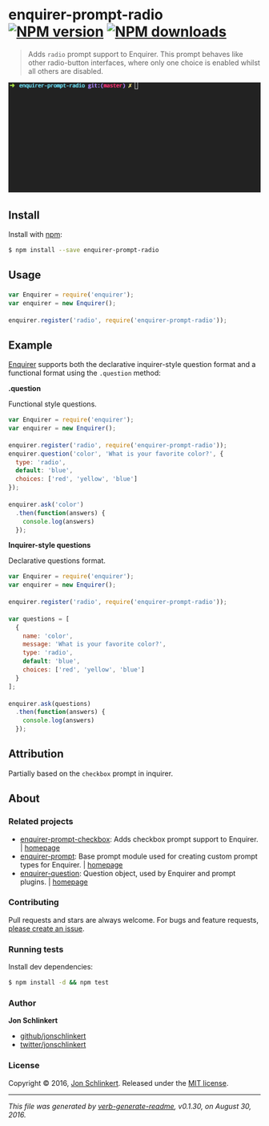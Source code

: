 # enquirer-prompt-radio [![NPM version](https://img.shields.io/npm/v/enquirer-prompt-radio.svg?style=flat)](https://www.npmjs.com/package/enquirer-prompt-radio) [![NPM downloads](https://img.shields.io/npm/dm/enquirer-prompt-radio.svg?style=flat)](https://npmjs.org/package/enquirer-prompt-radio)

> Adds `radio` prompt support to Enquirer. This prompt behaves like other radio-button interfaces, where only one choice is enabled whilst all others are disabled.

![radio prompt example](https://raw.githubusercontent.com/enquirer/enquirer-prompt-radio/master/example.gif)

## Install

Install with [npm](https://www.npmjs.com/):

```sh
$ npm install --save enquirer-prompt-radio
```

## Usage

```js
var Enquirer = require('enquirer');
var enquirer = new Enquirer();

enquirer.register('radio', require('enquirer-prompt-radio'));
```

## Example

[Enquirer](https://github.com/jonschlinkert/enquirer) supports both the declarative inquirer-style question format and a functional format using the `.question` method:

**.question**

Functional style questions.

```js
var Enquirer = require('enquirer');
var enquirer = new Enquirer();

enquirer.register('radio', require('enquirer-prompt-radio'));
enquirer.question('color', 'What is your favorite color?', {
  type: 'radio',
  default: 'blue',
  choices: ['red', 'yellow', 'blue']
});

enquirer.ask('color')
  .then(function(answers) {
    console.log(answers)
  });
```

**Inquirer-style questions**

Declarative questions format.

```js
var Enquirer = require('enquirer');
var enquirer = new Enquirer();

enquirer.register('radio', require('enquirer-prompt-radio'));

var questions = [
  {
    name: 'color',
    message: 'What is your favorite color?',
    type: 'radio',
    default: 'blue',
    choices: ['red', 'yellow', 'blue']
  }
];

enquirer.ask(questions)
  .then(function(answers) {
    console.log(answers)
  });
```

## Attribution

Partially based on the `checkbox` prompt in inquirer.

## About

### Related projects

* [enquirer-prompt-checkbox](https://www.npmjs.com/package/enquirer-prompt-checkbox): Adds checkbox prompt support to Enquirer. | [homepage](https://github.com/enquirer/enquirer-prompt-checkbox "Adds checkbox prompt support to Enquirer.")
* [enquirer-prompt](https://www.npmjs.com/package/enquirer-prompt): Base prompt module used for creating custom prompt types for Enquirer. | [homepage](https://github.com/enquirer/enquirer-prompt "Base prompt module used for creating custom prompt types for Enquirer.")
* [enquirer-question](https://www.npmjs.com/package/enquirer-question): Question object, used by Enquirer and prompt plugins. | [homepage](https://github.com/enquirer/enquirer-question "Question object, used by Enquirer and prompt plugins.")

### Contributing

Pull requests and stars are always welcome. For bugs and feature requests, [please create an issue](../../issues/new).

### Running tests

Install dev dependencies:

```sh
$ npm install -d && npm test
```

### Author

**Jon Schlinkert**

* [github/jonschlinkert](https://github.com/jonschlinkert)
* [twitter/jonschlinkert](http://twitter.com/jonschlinkert)

### License

Copyright © 2016, [Jon Schlinkert](https://github.com/jonschlinkert).
Released under the [MIT license](https://github.com/enquirer/enquirer-prompt-radio/blob/master/LICENSE).

***

_This file was generated by [verb-generate-readme](https://github.com/verbose/verb-generate-readme), v0.1.30, on August 30, 2016._